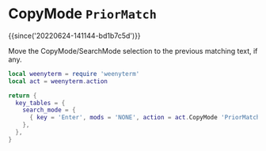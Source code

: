 # CopyMode `PriorMatch`

{{since('20220624-141144-bd1b7c5d')}}

Move the CopyMode/SearchMode selection to the previous matching text, if any.

```lua
local weenyterm = require 'weenyterm'
local act = weenyterm.action

return {
  key_tables = {
    search_mode = {
      { key = 'Enter', mods = 'NONE', action = act.CopyMode 'PriorMatch' },
    },
  },
}
```



